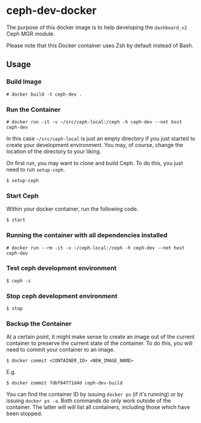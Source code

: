 # ceph-dev-docker

The purpose of this docker image is to help developing the `dashboard_v2` Ceph
MGR module.

Please note that this Docker container uses Zsh by default instead of Bash.

## Usage

### Build Image

    # docker build -t ceph-dev .

### Run the Container

    # docker run -it -v ~/src/ceph-local:/ceph -h ceph-dev --net host ceph-dev

In this case `~/src/ceph-local` is just an empty directory if you just started
to create your development environment.  You may, of course, change the
location of the directory to your liking.

On first run, you may want to clone and build Ceph.  To do this, you just need
to run `setup-ceph`.

    $ setup-ceph

### Start Ceph

Within your docker container, run the following code.

    $ start

### Running the container with all dependencies installed

    # docker run --rm -it -v ~/ceph-local:/ceph -h ceph-dev --net host ceph-dev

### Test ceph development environment

    $ ceph -s

### Stop ceph development environment

    $ stop

### Backup the Container

At a certain point, it might make sense to create an image out of the current
container to preserve the current state of the container.  To do this, you will
need to commit your container to an image.

    $ docker commit <CONTAINER_ID> <NEW_IMAGE_NAME>

E.g.

    $ docker commit 7dbf64f71d4d ceph-dev-build

You can find the container ID by issuing `docker ps` (if it's running) or by
issuing `docker ps -a`.  Both commands do only work outside of the container.
The latter will will list all containers, including those which have been
stopped.

